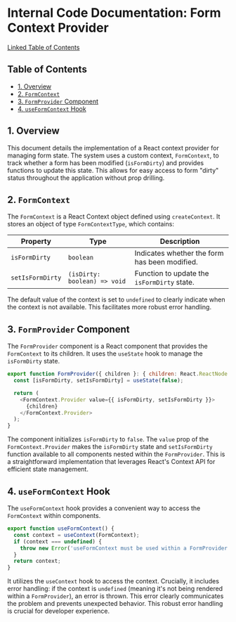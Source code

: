 # Internal Code Documentation: Form Context Provider

[Linked Table of Contents](#table-of-contents)

## Table of Contents <a name="table-of-contents"></a>

* [1. Overview](#overview)
* [2. `FormContext`](#formcontext)
* [3. `FormProvider` Component](#formprovider-component)
* [4. `useFormContext` Hook](#useformcontext-hook)


## 1. Overview <a name="overview"></a>

This document details the implementation of a React context provider for managing form state.  The system uses a custom context, `FormContext`, to track whether a form has been modified (`isFormDirty`) and provides functions to update this state. This allows for easy access to form "dirty" status throughout the application without prop drilling.


## 2. `FormContext` <a name="formcontext"></a>

The `FormContext` is a React Context object defined using `createContext`. It stores an object of type `FormContextType`, which contains:

| Property          | Type                  | Description                                      |
|-----------------|-----------------------|--------------------------------------------------|
| `isFormDirty`    | `boolean`             | Indicates whether the form has been modified.     |
| `setIsFormDirty` | `(isDirty: boolean) => void` | Function to update the `isFormDirty` state.       |

The default value of the context is set to `undefined` to clearly indicate when the context is not available.  This facilitates more robust error handling.


## 3. `FormProvider` Component <a name="formprovider-component"></a>

The `FormProvider` component is a React component that provides the `FormContext` to its children.  It uses the `useState` hook to manage the `isFormDirty` state.

```javascript
export function FormProvider({ children }: { children: React.ReactNode }) {
  const [isFormDirty, setIsFormDirty] = useState(false);

  return (
    <FormContext.Provider value={{ isFormDirty, setIsFormDirty }}>
      {children}
    </FormContext.Provider>
  );
}
```

The component initializes `isFormDirty` to `false`. The `value` prop of the `FormContext.Provider` makes the `isFormDirty` state and `setIsFormDirty` function available to all components nested within the `FormProvider`.  This is a straightforward implementation that leverages React's Context API for efficient state management.


## 4. `useFormContext` Hook <a name="useformcontext-hook"></a>

The `useFormContext` hook provides a convenient way to access the `FormContext` within components.

```javascript
export function useFormContext() {
  const context = useContext(FormContext);
  if (context === undefined) {
    throw new Error('useFormContext must be used within a FormProvider');
  }
  return context;
}
```

It utilizes the `useContext` hook to access the context.  Crucially, it includes error handling: if the context is `undefined` (meaning it's not being rendered within a `FormProvider`), an error is thrown. This error clearly communicates the problem and prevents unexpected behavior.  This robust error handling is crucial for developer experience.
